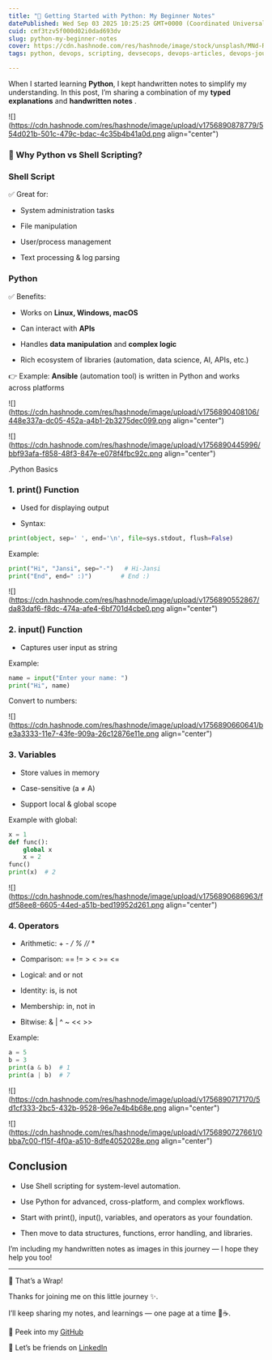 ```yaml
---
title: "🚀 Getting Started with Python: My Beginner Notes"
datePublished: Wed Sep 03 2025 10:25:25 GMT+0000 (Coordinated Universal Time)
cuid: cmf3tzv5f000d02i0dad693dv
slug: python-my-beginner-notes
cover: https://cdn.hashnode.com/res/hashnode/image/stock/unsplash/MNd-Rka1o0Q/upload/77c88b192f496f424676a67e30b95c1c.jpeg
tags: python, devops, scripting, devsecops, devops-articles, devops-journey, devopscommunity

---
```


When I started learning **Python**, I kept handwritten notes to simplify my understanding. In this post, I’m sharing a combination of my **typed explanations** and **handwritten notes** .

![](https://cdn.hashnode.com/res/hashnode/image/upload/v1756890878779/554d021b-501c-479c-bdac-4c35b4b41a0d.png align="center")

### 🐧 Why Python vs Shell Scripting?

### Shell Script

✅ Great for:

* System administration tasks
    
* File manipulation
    
* User/process management
    
* Text processing & log parsing
    

### Python

✅ Benefits:

* Works on **Linux, Windows, macOS**
    
* Can interact with **APIs**
    
* Handles **data manipulation** and **complex logic**
    
* Rich ecosystem of libraries (automation, data science, AI, APIs, etc.)
    

👉 Example: **Ansible** (automation tool) is written in Python and works across platforms

![](https://cdn.hashnode.com/res/hashnode/image/upload/v1756890408106/448e337a-dc05-452a-a4b1-2b3275dec099.png align="center")

![](https://cdn.hashnode.com/res/hashnode/image/upload/v1756890445996/bbf93afa-f858-48f3-847e-e078f4fbc92c.png align="center")

.Python Basics

### 1\. print() Function

* Used for displaying output
    
* Syntax:
    

```python
print(object, sep=' ', end='\n', file=sys.stdout, flush=False)
```

Example:

```python
print("Hi", "Jansi", sep="-")   # Hi-Jansi
print("End", end=" :)")        # End :)
```

![](https://cdn.hashnode.com/res/hashnode/image/upload/v1756890552867/da83daf6-f8dc-474a-afe4-6bf701d4cbe0.png align="center")

### 2\. input() Function

* Captures user input as string
    

Example:

```python
name = input("Enter your name: ")
print("Hi", name)
```

Convert to numbers:

![](https://cdn.hashnode.com/res/hashnode/image/upload/v1756890660641/be3a3333-11e7-43fe-909a-26c12876e11e.png align="center")

### 3\. Variables

* Store values in memory
    
* Case-sensitive (a ≠ A)
    
* Support local & global scope
    

Example with global:

```python
x = 1
def func():
    global x
    x = 2
func()
print(x)  # 2
```

![](https://cdn.hashnode.com/res/hashnode/image/upload/v1756890686963/fdf58ee8-6605-44ed-a51b-bed19952d261.png align="center")

### 4\. Operators

* Arithmetic: + - */ % //* \*
    
* Comparison: == != &gt; &lt; &gt;= &lt;=
    
* Logical: and or not
    
* Identity: is, is not
    
* Membership: in, not in
    
* Bitwise: & | ^ ~ &lt;&lt; &gt;&gt;
    

Example:

```python
a = 5
b = 3
print(a & b)  # 1
print(a | b)  # 7
```

![](https://cdn.hashnode.com/res/hashnode/image/upload/v1756890717170/5d1cf333-2bc5-432b-9528-96e7e4b4b68e.png align="center")

![](https://cdn.hashnode.com/res/hashnode/image/upload/v1756890727661/0bba7c00-f15f-4f0a-a510-8dfe4052028e.png align="center")

## Conclusion

* Use Shell scripting for system-level automation.
    
* Use Python for advanced, cross-platform, and complex workflows.
    
* Start with print(), input(), variables, and operators as your foundation.
    
* Then move to data structures, functions, error handling, and libraries.
    

I’m including my handwritten notes as images in this journey — I hope they help you too!

---

🌸 That’s a Wrap!

Thanks for joining me on this little journey ✨.

I’ll keep sharing my notes, and learnings — one page at a time 📓☕.

🌱 Peek into my [GitHub](https://github.com/GorleJansi/Python/tree/main/basics)

💌 Let’s be friends on [LinkedIn](https://www.linkedin.com/in/gorlejansi/)